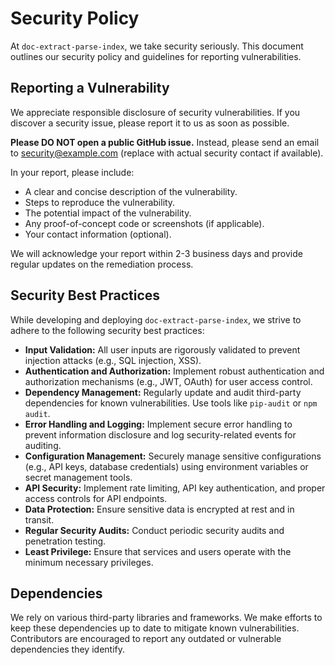 # Security Policy

At `doc-extract-parse-index`, we take security seriously. This document outlines our security policy and guidelines for reporting vulnerabilities.

## Reporting a Vulnerability

We appreciate responsible disclosure of security vulnerabilities. If you discover a security issue, please report it to us as soon as possible.

**Please DO NOT open a public GitHub issue.** Instead, please send an email to [security@example.com](mailto:security@example.com) (replace with actual security contact if available).

In your report, please include:

-   A clear and concise description of the vulnerability.
-   Steps to reproduce the vulnerability.
-   The potential impact of the vulnerability.
-   Any proof-of-concept code or screenshots (if applicable).
-   Your contact information (optional).

We will acknowledge your report within 2-3 business days and provide regular updates on the remediation process.

## Security Best Practices

While developing and deploying `doc-extract-parse-index`, we strive to adhere to the following security best practices:

-   **Input Validation:** All user inputs are rigorously validated to prevent injection attacks (e.g., SQL injection, XSS).
-   **Authentication and Authorization:** Implement robust authentication and authorization mechanisms (e.g., JWT, OAuth) for user access control.
-   **Dependency Management:** Regularly update and audit third-party dependencies for known vulnerabilities. Use tools like `pip-audit` or `npm audit`.
-   **Error Handling and Logging:** Implement secure error handling to prevent information disclosure and log security-related events for auditing.
-   **Configuration Management:** Securely manage sensitive configurations (e.g., API keys, database credentials) using environment variables or secret management tools.
-   **API Security:** Implement rate limiting, API key authentication, and proper access controls for API endpoints.
-   **Data Protection:** Ensure sensitive data is encrypted at rest and in transit.
-   **Regular Security Audits:** Conduct periodic security audits and penetration testing.
-   **Least Privilege:** Ensure that services and users operate with the minimum necessary privileges.

## Dependencies

We rely on various third-party libraries and frameworks. We make efforts to keep these dependencies up to date to mitigate known vulnerabilities. Contributors are encouraged to report any outdated or vulnerable dependencies they identify. 